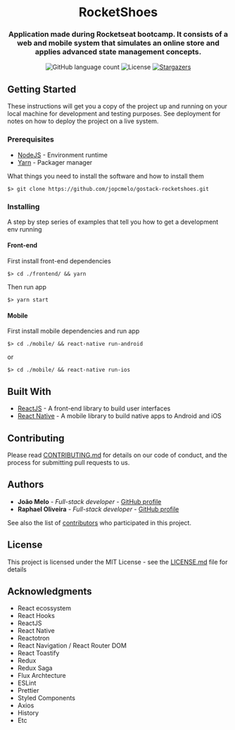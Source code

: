 <h1 align="center">
  RocketShoes
</h1>

<h3 align="center">
Application made during Rocketseat bootcamp. It consists of a web and mobile system that simulates an online store and applies advanced state management concepts.
</h3>

<p align="center">
  <img alt="GitHub language count" src="https://img.shields.io/github/languages/count/jopcmelo/gostack-rocketshoes?color=%2304D361">

  <img alt="License" src="https://img.shields.io/badge/license-MIT-%2304D361">

  <a href="https://github.com/jopcmelo/gostack-gympoint/stargazers">
    <img alt="Stargazers" src="https://img.shields.io/github/stars/jopcmelo/gostack-rocketshoes?style=social">
  </a>
</p>

## Getting Started

These instructions will get you a copy of the project up and running on your local machine for development and testing purposes. See deployment for notes on how to deploy the project on a live system.

### Prerequisites
- [NodeJS](https://nodejs.org/en/) - Environment runtime
- [Yarn](https://yarnpkg.com/en/docs/install) - Packager manager

What things you need to install the software and how to install them

```
$> git clone https://github.com/jopcmelo/gostack-rocketshoes.git
```

### Installing

A step by step series of examples that tell you how to get a development env running

#### Front-end
First install front-end dependencies
```
$> cd ./frontend/ && yarn
```
Then run app
```
$> yarn start
```

#### Mobile
First install mobile dependencies and run app
```
$> cd ./mobile/ && react-native run-android
```
or
```
$> cd ./mobile/ && react-native run-ios
```

## Built With

* [ReactJS](https://pt-br.reactjs.org/) - A front-end library to build user interfaces
* [React Native](https://facebook.github.io/react-native/) - A mobile library to build native apps to Android and iOS

## Contributing

Please read [CONTRIBUTING.md](https://gist.github.com/PurpleBooth/b24679402957c63ec426) for details on our code of conduct, and the process for submitting pull requests to us.

## Authors

* **João Melo** - *Full-stack developer* - [GitHub profile](https://github.com/jopcmelo)
* **Raphael Oliveira** - *Full-stack developer* - [GitHub profile](https://github.com/RaphaelOliveiraMoura)

See also the list of [contributors](https://github.com/jopcmelo/gostack-gobarber/contributors) who participated in this project.

## License

This project is licensed under the MIT License - see the [LICENSE.md](LICENSE.md) file for details

## Acknowledgments
* React ecossystem
* React Hooks
* ReactJS
* React Native
* Reactotron
* React Navigation / React Router DOM
* React Toastify
* Redux
* Redux Saga
* Flux Archtecture
* ESLint
* Prettier
* Styled Components
* Axios
* History
* Etc

